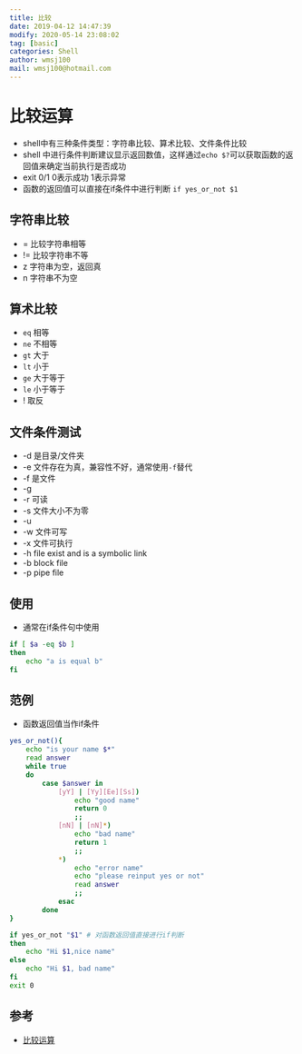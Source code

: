 ```yaml
---
title: 比较
date: 2019-04-12 14:47:39	
modify: 2020-05-14 23:08:02 
tag: [basic]
categories: Shell 
author: wmsj100
mail: wmsj100@hotmail.com
---
```


# 比较运算
- shell中有三种条件类型：字符串比较、算术比较、文件条件比较
- shell 中进行条件判断建议显示返回数值，这样通过`echo $?`可以获取函数的返回值来确定当前执行是否成功
- exit 0/1 0表示成功 1表示异常
- 函数的返回值可以直接在if条件中进行判断 `if yes_or_not $1`

## 字符串比较
- = 比较字符串相等
- != 比较字符串不等
- z 字符串为空，返回真
- n 字符串不为空

## 算术比较
- `eq` 相等
- `ne` 不相等
- `gt` 大于
- `lt` 小于
- `ge` 大于等于
- `le` 小于等于
- ! 取反

## 文件条件测试
- -d 是目录/文件夹
- -e 文件存在为真，兼容性不好，通常使用`-f`替代
- -f 是文件
- -g 
- -r 可读
- -s 文件大小不为零
- -u 
- -w 文件可写
- -x 文件可执行
- -h file exist and is a symbolic link
- -b block file
- -p pipe file

## 使用
- 通常在if条件句中使用
```sh
if [ $a -eq $b ]
then
	echo "a is equal b"
fi
```

## 范例
- 函数返回值当作if条件
```sh
yes_or_not(){
    echo "is your name $*"
    read answer
    while true
    do
        case $answer in
            [yY] | [Yy][Ee][Ss])
                echo "good name"
                return 0
                ;;
            [nN] | [nN]*)
                echo "bad name"
                return 1
                ;;
            *)
                echo "error name"
                echo "please reinput yes or not"
                read answer
                ;;
            esac
        done
}

if yes_or_not "$1" # 对函数返回值直接进行if判断
then
    echo "Hi $1,nice name"
else
    echo "Hi $1, bad name"
fi
exit 0
```

## 参考
- [比较运算](http://c.biancheng.net/cpp/view/2736.html)
